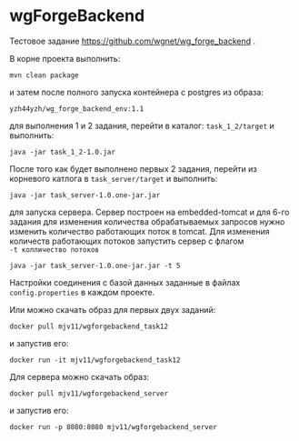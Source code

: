 # wgForgeBackend
Тестовое задание https://github.com/wgnet/wg_forge_backend .

В корне проекта выполнить:    
```
mvn clean package
```  
и затем после полного запуска контейнера с postgres из образа:  
 ```
 yzh44yzh/wg_forge_backend_env:1.1
 ```  
для выполнения 1 и 2 задания, перейти в каталог:  ```task_1_2/target``` и выполнить:  
```
java -jar task_1_2-1.0.jar
```  
После того как будет выполнено первых 2 задания, перейти из корневого катлога в ```task_server/target``` и выполнить:  
```
java -jar task_server-1.0.one-jar.jar
```  
для запуска сервера. Сервер построен на embedded-tomcat и для 6-го задания для изменения количества обрабатываемых запросов нужно изменить количество работающих поток в tomcat. Для изменения количеств работающих потоков запустить сервер с флагом  
```-t колличество потоков```
```
java -jar task_server-1.0.one-jar.jar -t 5
```
Настройки соединения с базой данных заданные в файлах ```config.properties``` в каждом проекте.  

Или можно скачать образ для первых двух заданий:  
```
docker pull mjv11/wgforgebackend_task12
```  
и запустив его:  
```
docker run -it mjv11/wgforgebackend_task12
 ```  
Для сервера можно скачать образ:  
```
docker pull mjv11/wgforgebackend_server
```  
и запустив его:  
```
docker run -p 8080:8080 mjv11/wgforgebackend_server
```
